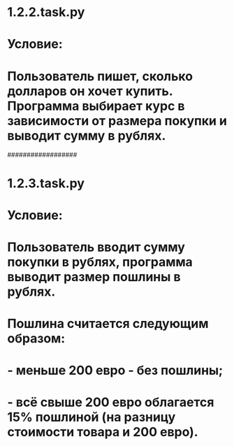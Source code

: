 # 1.2.2.task.py
# Условие:
# Пользователь пишет, сколько долларов он хочет купить. Программа выбирает курс в зависимости от размера покупки и выводит сумму в рублях.

##################

# 1.2.3.task.py
# Условие:
# Пользователь вводит сумму покупки в рублях, программа выводит размер пошлины в рублях.
# Пошлина считается следующим образом:
# - меньше 200 евро - без пошлины;
# - всё свыше 200 евро облагается 15% пошлиной (на разницу стоимости товара и 200 евро).